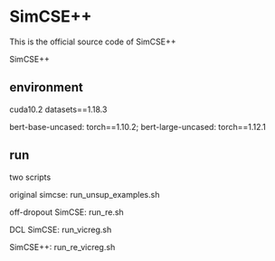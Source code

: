 # SimCSE++
This is the official source code of SimCSE++

SimCSE++
## environment
cuda10.2
datasets==1.18.3

bert-base-uncased: torch==1.10.2; bert-large-uncased: torch==1.12.1

## run
two scripts

original simcse: run_unsup_examples.sh

off-dropout SimCSE: run_re.sh

DCL SimCSE: run_vicreg.sh

SimCSE++: run_re_vicreg.sh

